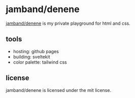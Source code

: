 # jamband/denene

[jamband/denene](https://jamband.github.io/denene/) is my private playground for html and css.

## tools

- hosting: github pages
- building: sveltekit
- color palette: tailwind css

## license

jamband/denene is licensed under the mit license.
